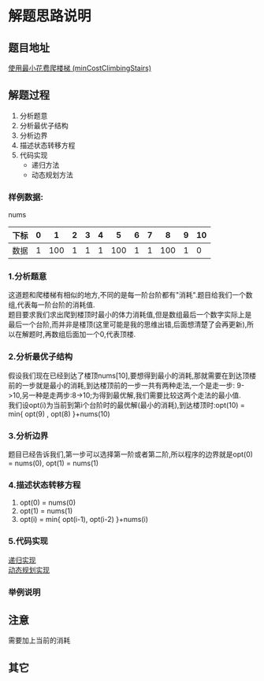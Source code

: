 # 解题思路说明

## 题目地址
[使用最小花费爬楼梯 (minCostClimbingStairs)](https://leetcode-cn.com/problems/min-cost-climbing-stairs/)

## 解题过程
1. 分析题意
2. 分析最优子结构
3. 分析边界
4. 描述状态转移方程
5. 代码实现
    * 递归方法
    * 动态规划方法


### 样例数据: 
nums

下标   | 0   | 1   | 2  | 3 | 4 | 5  | 6 | 7 |  8  | 9 | 10
 --   | -- | --  | -- |-- |-- |--  |-- |-- |  -- |-- |-- 
数据  | 1  | 100 | 1 | 1 | 1 | 100 | 1 | 1 | 100 | 1 | 0

### 

### 1.分析题意
这道题和爬楼梯有相似的地方,不同的是每一阶台阶都有"消耗".题目给我们一个数组,代表每一阶台阶的消耗值.  
题目要求我们求出爬到楼顶时最小的体力消耗值,但是数组最后一个数字实际上是最后一个台阶,而并非是楼顶(这里可能是我的思维出错,后面想清楚了会再更新),所以在解题时,再数组后面加一个0,代表顶楼.  

### 2.分析最优子结构
假设我们现在已经到达了楼顶nums[10],要想得到最小的消耗,那就需要在到达顶楼前的一步就是最小的消耗,到达楼顶前的一步一共有两种走法,一个是走一步: 9->10,另一种是走两步:8->10;为得到最优解,我们需要比较这两个走法的最小值.     
我们设opt(i)为当前到第i个台阶时的最优解(最小的消耗),到达楼顶时:opt(10) = min{ opt(9) , opt(8) }+nums(10)

### 3.分析边界
题目已经告诉我们,第一步可以选择第一阶或者第二阶,所以程序的边界就是opt(0) = nums(0), opt(1) = nums(1)

### 4.描述状态转移方程

1. opt(0) = nums(0)
2. opt(1) = nums(1)
2. opt(i) = min{ opt(i-1), opt(i-2) }+nums(i)

### 5.代码实现
[递归实现](https://github.com/Zhao233/LeetCodeRecord/blob/master/746.%20%E4%BD%BF%E7%94%A8%E6%9C%80%E5%B0%8F%E8%8A%B1%E8%B4%B9%E7%88%AC%E6%A5%BC%E6%A2%AF/scala_recursion.scala)            
[动态规划实现](https://github.com/Zhao233/LeetCodeRecord/blob/master/746.%20%E4%BD%BF%E7%94%A8%E6%9C%80%E5%B0%8F%E8%8A%B1%E8%B4%B9%E7%88%AC%E6%A5%BC%E6%A2%AF/scala_dp.scala) 

### 举例说明

## 注意
需要加上当前的消耗

## 其它
